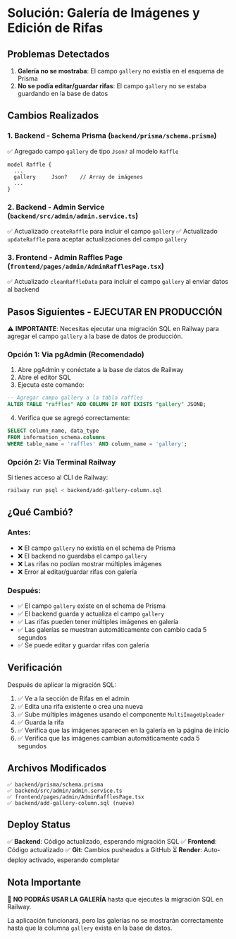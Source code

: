 # Solución: Galería de Imágenes y Edición de Rifas

## Problemas Detectados

1. **Galería no se mostraba**: El campo `gallery` no existía en el esquema de Prisma
2. **No se podía editar/guardar rifas**: El campo `gallery` no se estaba guardando en la base de datos

## Cambios Realizados

### 1. Backend - Schema Prisma (`backend/prisma/schema.prisma`)
✅ Agregado campo `gallery` de tipo `Json?` al modelo `Raffle`

```prisma
model Raffle {
  ...
  gallery     Json?    // Array de imágenes
  ...
}
```

### 2. Backend - Admin Service (`backend/src/admin/admin.service.ts`)
✅ Actualizado `createRaffle` para incluir el campo `gallery`
✅ Actualizado `updateRaffle` para aceptar actualizaciones del campo `gallery`

### 3. Frontend - Admin Raffles Page (`frontend/pages/admin/AdminRafflesPage.tsx`)
✅ Actualizado `cleanRaffleData` para incluir el campo `gallery` al enviar datos al backend

## Pasos Siguientes - EJECUTAR EN PRODUCCIÓN

⚠️ **IMPORTANTE**: Necesitas ejecutar una migración SQL en Railway para agregar el campo `gallery` a la base de datos de producción.

### Opción 1: Via pgAdmin (Recomendado)

1. Abre pgAdmin y conéctate a la base de datos de Railway
2. Abre el editor SQL
3. Ejecuta este comando:

```sql
-- Agregar campo gallery a la tabla raffles
ALTER TABLE "raffles" ADD COLUMN IF NOT EXISTS "gallery" JSONB;
```

4. Verifica que se agregó correctamente:

```sql
SELECT column_name, data_type
FROM information_schema.columns
WHERE table_name = 'raffles' AND column_name = 'gallery';
```

### Opción 2: Via Terminal Railway

Si tienes acceso al CLI de Railway:

```bash
railway run psql < backend/add-gallery-column.sql
```

## ¿Qué Cambió?

### Antes:
- ❌ El campo `gallery` no existía en el schema de Prisma
- ❌ El backend no guardaba el campo `gallery`
- ❌ Las rifas no podían mostrar múltiples imágenes
- ❌ Error al editar/guardar rifas con galería

### Después:
- ✅ El campo `gallery` existe en el schema de Prisma
- ✅ El backend guarda y actualiza el campo `gallery`
- ✅ Las rifas pueden tener múltiples imágenes en galería
- ✅ Las galerías se muestran automáticamente con cambio cada 5 segundos
- ✅ Se puede editar y guardar rifas con galería

## Verificación

Después de aplicar la migración SQL:

1. ✅ Ve a la sección de Rifas en el admin
2. ✅ Edita una rifa existente o crea una nueva
3. ✅ Sube múltiples imágenes usando el componente `MultiImageUploader`
4. ✅ Guarda la rifa
5. ✅ Verifica que las imágenes aparecen en la galería en la página de inicio
6. ✅ Verifica que las imágenes cambian automáticamente cada 5 segundos

## Archivos Modificados

```
✅ backend/prisma/schema.prisma
✅ backend/src/admin/admin.service.ts
✅ frontend/pages/admin/AdminRafflesPage.tsx
✅ backend/add-gallery-column.sql (nuevo)
```

## Deploy Status

✅ **Backend**: Código actualizado, esperando migración SQL
✅ **Frontend**: Código actualizado
✅ **Git**: Cambios pusheados a GitHub
⏳ **Render**: Auto-deploy activado, esperando completar

## Nota Importante

🔴 **NO PODRÁS USAR LA GALERÍA** hasta que ejecutes la migración SQL en Railway.

La aplicación funcionará, pero las galerías no se mostrarán correctamente hasta que la columna `gallery` exista en la base de datos.

